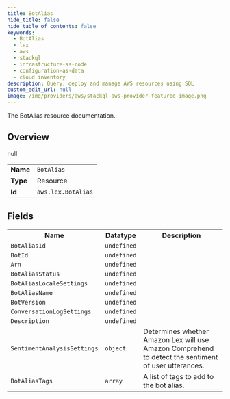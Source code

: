 ```yaml
---
title: BotAlias
hide_title: false
hide_table_of_contents: false
keywords:
  - BotAlias
  - lex
  - aws
  - stackql
  - infrastructure-as-code
  - configuration-as-data
  - cloud inventory
description: Query, deploy and manage AWS resources using SQL
custom_edit_url: null
image: /img/providers/aws/stackql-aws-provider-featured-image.png
---
```

The BotAlias resource documentation.

## Overview
<table><tbody>
<tr><td><b>Name</b></td><td><code>BotAlias</code></td></tr>
<tr><td><b>Type</b></td><td>Resource</td></tr>
null
<tr><td><b>Id</b></td><td><code>aws.lex.BotAlias</code></td></tr>
</tbody></table>

## Fields
<table><tbody>
<tr><th>Name</th><th>Datatype</th><th>Description</th></tr>
<tr><td><code>BotAliasId</code></td><td><code>undefined</code></td><td></td></tr><tr><td><code>BotId</code></td><td><code>undefined</code></td><td></td></tr><tr><td><code>Arn</code></td><td><code>undefined</code></td><td></td></tr><tr><td><code>BotAliasStatus</code></td><td><code>undefined</code></td><td></td></tr><tr><td><code>BotAliasLocaleSettings</code></td><td><code>undefined</code></td><td></td></tr><tr><td><code>BotAliasName</code></td><td><code>undefined</code></td><td></td></tr><tr><td><code>BotVersion</code></td><td><code>undefined</code></td><td></td></tr><tr><td><code>ConversationLogSettings</code></td><td><code>undefined</code></td><td></td></tr><tr><td><code>Description</code></td><td><code>undefined</code></td><td></td></tr><tr><td><code>SentimentAnalysisSettings</code></td><td><code>object</code></td><td>Determines whether Amazon Lex will use Amazon Comprehend to detect the sentiment of user utterances.</td></tr><tr><td><code>BotAliasTags</code></td><td><code>array</code></td><td>A list of tags to add to the bot alias.</td></tr>
</tbody></table>